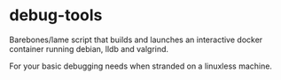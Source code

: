 # debug-tools
Barebones/lame script that builds and launches an interactive docker container running debian, lldb and valgrind.

For your basic debugging needs when stranded on a linuxless machine.
